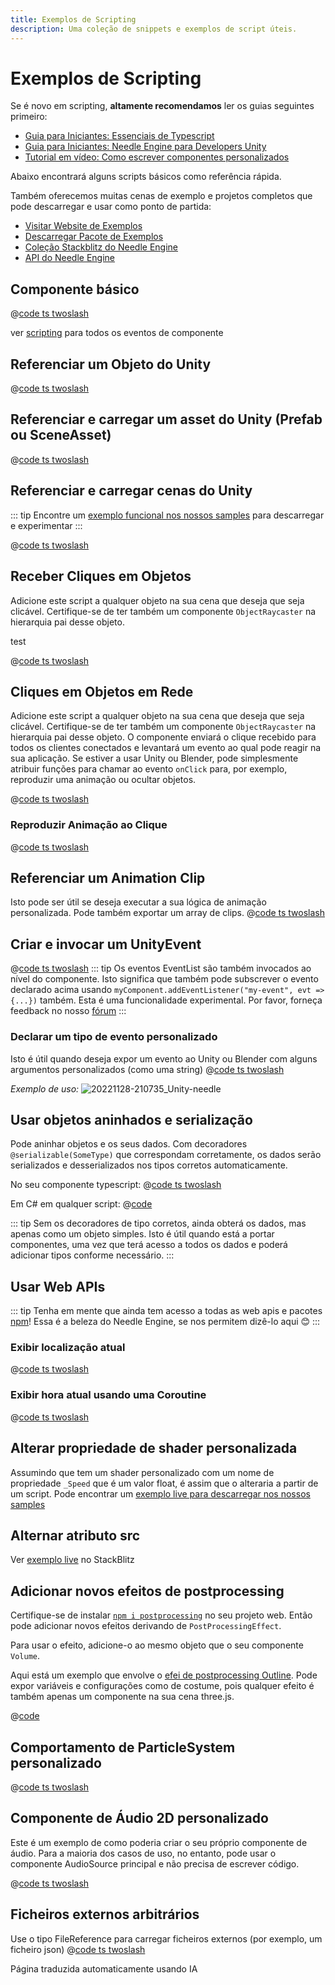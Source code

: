 ```yaml
---
title: Exemplos de Scripting
description: Uma coleção de snippets e exemplos de script úteis.
---
```


# Exemplos de Scripting

Se é novo em scripting, **altamente recomendamos** ler os guias seguintes primeiro:

- [Guia para Iniciantes: Essenciais de Typescript](./getting-started/typescript-essentials.md)
- [Guia para Iniciantes: Needle Engine para Developers Unity](./getting-started/for-unity-developers.md)
- [Tutorial em vídeo: Como escrever componentes personalizados](https://youtu.be/uf5UK0bLHlY?si=82U_2L4n2V7XL7RJ)

Abaixo encontrará alguns scripts básicos como referência rápida.

Também oferecemos muitas cenas de exemplo e projetos completos que pode descarregar e usar como ponto de partida:
- [Visitar Website de Exemplos](https://engine.needle.tools/samples?utm_source=needle_docs&utm_content=scripting_examples)
- [Descarregar Pacote de Exemplos](https://engine.needle.tools/downloads/unity/samples)
- [Coleção Stackblitz do Needle Engine](https://stackblitz.com/@marwie/collections/needle-engine)
- [API do Needle Engine](https://engine.needle.tools/api)

## Componente básico
<stackblitz file="@code/basic-component.ts"></stackblitz>
@[code ts twoslash](@code/basic-component.ts)

ver [scripting](scripting#lifecycle-methods) para todos os eventos de componente

## Referenciar um Objeto do Unity
@[code ts twoslash](@code/component-object-reference.ts)

## Referenciar e carregar um asset do Unity (Prefab ou SceneAsset)
@[code ts twoslash](@code/component-prefab.ts)

## Referenciar e carregar cenas do Unity
::: tip
Encontre um [exemplo funcional nos nossos samples](https://engine.needle.tools/samples/multi-scenes-(dynamic-loading)) para descarregar e experimentar
:::

@[code ts twoslash](@code/component-scene.ts)

## Receber Cliques em Objetos
Adicione este script a qualquer objeto na sua cena que deseja que seja clicável. Certifique-se de ter também um componente `ObjectRaycaster` na hierarquia pai desse objeto.

<stackblitz file="@code/component-click.ts">
test
</stackblitz>

@[code ts twoslash](@code/component-click.ts)


## Cliques em Objetos em Rede

Adicione este script a qualquer objeto na sua cena que deseja que seja clicável. Certifique-se de ter também um componente `ObjectRaycaster` na hierarquia pai desse objeto.
O componente enviará o clique recebido para todos os clientes conectados e levantará um evento ao qual pode reagir na sua aplicação. Se estiver a usar Unity ou Blender, pode simplesmente atribuir funções para chamar ao evento `onClick` para, por exemplo, reproduzir uma animação ou ocultar objetos.

@[code ts twoslash](@code/component-click-networking.ts)

### Reproduzir Animação ao Clique
@[code ts twoslash](@code/component-animation-onclick.ts)

## Referenciar um Animation Clip
Isto pode ser útil se deseja executar a sua lógica de animação personalizada.
Pode também exportar um array de clips.
@[code ts twoslash](@code/component-animationclip.ts)


## Criar e invocar um UnityEvent

@[code ts twoslash](@code/component-unityevent.ts)
::: tip
Os eventos EventList são também invocados ao nível do componente. Isto significa que também pode subscrever o evento declarado acima usando ``myComponent.addEventListener("my-event", evt => {...})`` também.
Esta é uma funcionalidade experimental. Por favor, forneça feedback no nosso [fórum](https://forum.needle.tools/?utm_source=needle_docs&utm_content=content)
:::


### Declarar um tipo de evento personalizado
Isto é útil quando deseja expor um evento ao Unity ou Blender com alguns argumentos personalizados (como uma string)
@[code ts twoslash](@code/component-customevent.ts)

_Exemplo de uso:_
![20221128-210735_Unity-needle](https://user-images.githubusercontent.com/2693840/204370950-4c89b877-90d7-4e6f-8266-3352e6da16f4.png)

## Usar objetos aninhados e serialização

Pode aninhar objetos e os seus dados. Com decoradores `@serializable(SomeType)` que correspondam corretamente, os dados serão serializados e desserializados nos tipos corretos automaticamente.

No seu componente typescript:
@[code ts twoslash](@code/component-nested-serialization.ts)

Em C# em qualquer script:
@[code](@code/component-nested-serialization-cs.cs)

::: tip
Sem os decoradores de tipo corretos, ainda obterá os dados, mas apenas como um objeto simples. Isto é útil quando está a portar componentes, uma vez que terá acesso a todos os dados e poderá adicionar tipos conforme necessário.
:::

## Usar Web APIs
::: tip
Tenha em mente que ainda tem acesso a todas as web apis e pacotes [npm](https://npmjs.org)!
Essa é a beleza do Needle Engine, se nos permitem dizê-lo aqui 😊
:::

### Exibir localização atual
@[code ts twoslash](@code/component-location.ts)

### Exibir hora atual usando uma Coroutine
@[code ts twoslash](@code/component-time.ts)

<video-embed src="./videos/component-time.mp4" limit_height />


## Alterar propriedade de shader personalizada

Assumindo que tem um shader personalizado com um nome de propriedade `_Speed` que é um valor float, é assim que o alteraria a partir de um script.
Pode encontrar um [exemplo live para descarregar nos nossos samples](https://engine.needle.tools/samples/shaders/)

<!-- SAMPLE modify custom shader material property -->


## Alternar atributo src

Ver [exemplo live](https://stackblitz.com/edit/needle-engine-cycle-src?file=index.html) no StackBlitz


## Adicionar novos efeitos de postprocessing

Certifique-se de instalar [`npm i postprocessing`](https://github.com/pmndrs/postprocessing) no seu projeto web. Então pode adicionar novos efeitos derivando de `PostProcessingEffect`.

Para usar o efeito, adicione-o ao mesmo objeto que o seu componente `Volume`.

Aqui está um exemplo que envolve o [efei de postprocessing Outline](https://pmndrs.github.io/postprocessing/public/demo/#outline). Pode expor variáveis e configurações como de costume, pois qualquer efeito é também apenas um componente na sua cena three.js.

@[code](@code/custom-post-effect.ts)


## Comportamento de ParticleSystem personalizado


@[code ts twoslash](@code/custom-particle-system-behaviour.ts)


## Componente de Áudio 2D personalizado

Este é um exemplo de como poderia criar o seu próprio componente de áudio.
Para a maioria dos casos de uso, no entanto, pode usar o componente AudioSource principal e não precisa de escrever código.

@[code ts twoslash](@code/component-2d-audio.ts)


## Ficheiros externos arbitrários

Use o tipo FileReference para carregar ficheiros externos (por exemplo, um ficheiro json)
@[code ts twoslash](@code/component-filereference.ts)

<!-- SAMPLE receive click from HTML button
## Receber clique de elemento html em componente
-->



<!-- SAMPLE disable environment light
## Desativar luz de ambiente
-->


<!-- SAMPLE using mediapipe with hands
## Usar pacote mediapipe para controlar a cena 3D com as mãos
Certifique-se de instalar o pacote mediapipe. Visite o link do github abaixo para ver a configuração completa do projeto.
Experimente [live aqui](https://engine.needle.tools/samples/mediapipe-hands/) - requer uma webcam/câmara
-->


<!-- SAMPLE Change Color On Collision
## Alterar Cor na Colisão
-->

<!-- SAMPLE Physics Trigger Relay
## Relay de Trigger Físico
Invocar eventos usando métodos de trigger físico de um objeto
-->

<!-- SAMPLE Auto Reset
## Reset Automático
Resetar a posição de um objeto automaticamente quando este está a sair de um trigger físico
-->

<!-- SAMPLE Play Audio On Collision
## Reproduzir Áudio na Colisão
-->

<!-- SAMPLE Set Random Color
## Definir Cor Aleatória
Aleatorizar a cor de um objeto ao iniciar. Note que os materiais são clonados no método start
-->

<!-- SAMPLE Timed Spawn
## Spawn de Objetos ao Longo do Tempo
-->

Página traduzida automaticamente usando IA